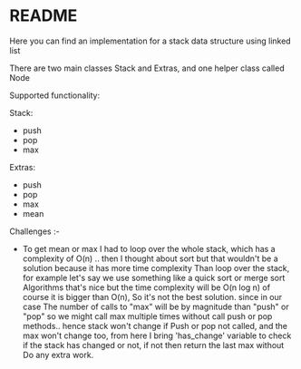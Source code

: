 # README

Here you can find an implementation for a stack data structure using linked list 

There are two main classes Stack and Extras, and one helper class called Node

Supported functionality: 

Stack:
+ push
+ pop
+ max

Extras:
+ push
+ pop
+ max
+ mean

Challenges :-
+   To get mean or max I had to loop over the whole stack, which has a complexity of O(n) ..
    then I thought about sort but that wouldn't be a solution because it has more time complexity Than loop over the stack, for example let's say we use something like a quick sort or merge sort Algorithms that's nice but the time complexity will be O(n log n) 
    of course it is bigger than O(n), So it's not the best solution.
    since in our case The number of calls to "max" will be by magnitude than "push" or "pop"
    so we might call max multiple times without call push or pop methods.. hence stack won't change if Push or pop not called, and the max won't change too, from here I bring 'has_change' variable to check if the stack has changed or not, if not then return the last max without Do any extra work.


